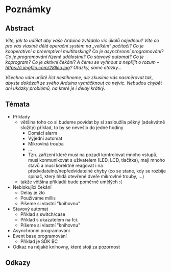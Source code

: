# Poznámky

## Abstract

*Víte, jak to udělat aby vaše Arduino zvládalo víc úkolů najednou? Víte co pro vás vlastně dělá operační systém na „velkém“ počítači? Co je kooperativní a preemptivní multitasking? Co je asynchronní programování? Co je programování řízené událostmi? Co stavový automat? Co je koprogram? Co je aktivní čekání? A čemu se vyhnout a nepřijít o rozum – https://i.imgflip.com/28lleu.jpg? Otázky, samé otázky…*

*Všechno vám určitě říct nestihneme, ale zkusíme vás nasměrovat tak, abyste dokázali ze svého Arduina vymáčknout co nejvíc. Nebudou chybět ani ukázky problémů, na které je i delay krátký.*


## Témata

- Příklady
    - většina toho co si budeme povídat by si zasloužila pěkný (adekvátně složitý) příklad, to by se nevešlo do jedné hodiny
        - Domácí alarm
        - Výjední automat 
        - Mikrovlná trouba
        - ...
        - Tzn. zařízení které musí na pozadí kontrolovat mnoho vstupů, musí konmunikovat s uživatelem (LED, LCD, tlačítka), mají mnoho stavů a musí korektně reagovat i na předvídatelné/nepředvídatelné chyby (co se stane, kdy se rozbije spínač, který hlídá otevřené dveře mikrovlné trouby, ...)
    - takže většina příkladů bude poměrně umělých :(
- Neblokující čekání
    - Delay je zlo
    - Používáme millis
    - Píšeme si vlastní "knihovnu"
- Stavový automat
    - Příklad s switch/case
    - Příklad s ukazatelem na fci.
    - Píšeme si vlastní "knihovnu"
- Asynchronní programování
- Event base programování
    - Příklad je SDK BC
- Odkaz na nějaké knihovny, které stojí za pozornost


## Odkazy




